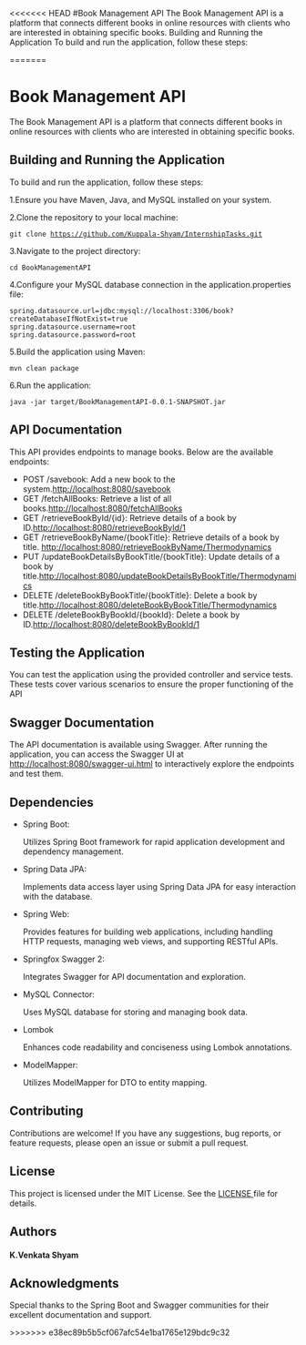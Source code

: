<<<<<<< HEAD
#Book Management API
The Book Management API is a platform that connects different books in online resources with clients who are interested in obtaining specific books.
Building and Running the Application
To build and run the application, follow these steps:



=======
<h1>Book Management API</h1>
<p>The Book Management API is a platform that connects different books in online resources with clients who are interested in obtaining specific books.</p>
<h2>Building and Running the Application</h2>
<p>To build and run the application, follow these steps:</p>
<p>1.Ensure you have Maven, Java, and MySQL installed on your system.</p>
<p>2.Clone the repository to your local machine:</p>
<code>git clone <a href="https://github.com/Kuppala-Shyam/InternshipTasks.git">https://github.com/Kuppala-Shyam/InternshipTasks.git</a></code>
<p>3.Navigate to the project directory:</p>
<code>cd BookManagementAPI</code>
<p>4.Configure your MySQL database connection in the application.properties file:</p>
<code>spring.datasource.url=jdbc:mysql://localhost:3306/book?createDatabaseIfNotExist=true
spring.datasource.username=root
spring.datasource.password=root
</code>
<p>5.Build the application using Maven:</p>
<code>mvn clean package</code>
<p>6.Run the application:</p>
<code>java -jar target/BookManagementAPI-0.0.1-SNAPSHOT.jar</code>
<h2>API Documentation</h2>
<p>This API provides endpoints to manage books. Below are the available endpoints:</p>
<ul>
  <li>POST /savebook: Add a new book to the system.<a href="http://localhost:8080/savebook">http://localhost:8080/savebook</a> </li>
   <li>GET /fetchAllBooks: Retrieve a list of all books.<a href ="http://localhost:8080/fetchAllBooks">http://localhost:8080/fetchAllBooks</a> </li>
   <li>GET /retrieveBookById/{id}: Retrieve details of a book by ID.<a href="http://localhost:8080/retrieveBookById/1">http://localhost:8080/retrieveBookById/1</a> </li>
   <li>GET /retrieveBookByName/{bookTitle}: Retrieve details of a book by title.
     <a href="http://localhost:8080/retrieveBookByName/Thermodynamics">http://localhost:8080/retrieveBookByName/Thermodynamics</a></li>
   <li>PUT /updateBookDetailsByBookTitle/{bookTitle}: Update details of a book by title.<a href ="http://localhost:8080/updateBookDetailsByBookTitle/Thermodynamics">http://localhost:8080/updateBookDetailsByBookTitle/Thermodynamics</a></li>
   <li>DELETE /deleteBookByBookTitle/{bookTitle}: Delete a book by title.<a href ="http://localhost:8080/deleteBookByBookTitle/Thermodynamics">http://localhost:8080/deleteBookByBookTitle/Thermodynamics</a></li>
   <li>DELETE /deleteBookByBookId/{bookId}: Delete a book by ID.<a href ="http://localhost:8080/deleteBookByBookId/1">http://localhost:8080/deleteBookByBookId/1</a></li>
</ul>
<h2>Testing the Application</h2>
<p>You can test the application using the provided controller and service tests. These tests cover various scenarios to ensure the proper functioning of the API</p>
<h2>Swagger Documentation</h2>
<p>The API documentation is available using Swagger. After running the application, you can access the Swagger UI at <a href ="http://localhost:8080/swagger-ui.html">http://localhost:8080/swagger-ui.html</a> to interactively explore the endpoints and test them.</p>
<h2>Dependencies</h2>
<ul>
  <li>Spring Boot:<p>Utilizes Spring Boot framework for rapid application development and dependency management.</p> </li>
   <li>Spring Data JPA:<p> Implements data access layer using Spring Data JPA for easy interaction with the database.</p></li>
   <li>Spring Web:<p> Provides features for building web applications, including handling HTTP requests, managing web views, and supporting RESTful APIs.</p></li>
   <li>Springfox Swagger 2:<p>Integrates Swagger for API documentation and exploration.</p></li>
   <li>MySQL Connector:<p>Uses MySQL database for storing and managing book data.</p></li>
   <li>Lombok <p>Enhances code readability and conciseness using Lombok annotations.</p></li>
   <li>ModelMapper: <p>Utilizes ModelMapper for DTO to entity mapping.</p></li>
</ul>
<h2>Contributing</h2>
<p>Contributions are welcome! If you have any suggestions, bug reports, or feature requests, please open an issue or submit a pull request.</p>
<h2>License</h2>
<p>This project is licensed under the MIT License. See the <a href="LICENSE ">LICENSE </a> file for details.</p>
<h2>Authors</h2>
<h4>K.Venkata Shyam</h4>
<h2>Acknowledgments</h2>
<p>Special thanks to the Spring Boot and Swagger communities for their excellent documentation and support.</p>
>>>>>>> e38ec89b5b5cf067afc54e1ba1765e129bdc9c32
